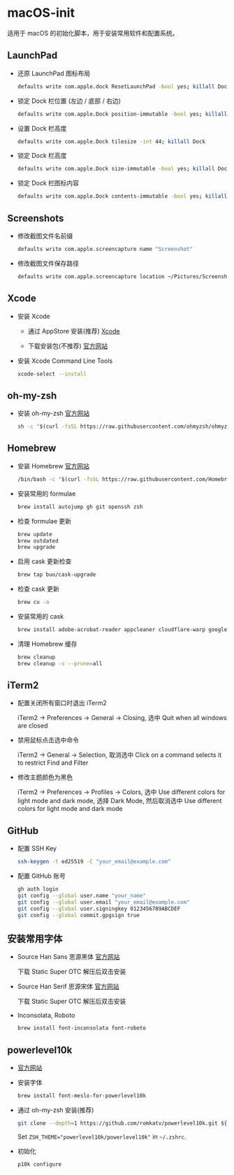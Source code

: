 # macOS-init

适用于 macOS 的初始化脚本，用于安装常用软件和配置系统。

## LaunchPad

- 还原 LaunchPad 图标布局

  ```bash
  defaults write com.apple.dock ResetLaunchPad -bool yes; killall Dock
  ```

- 锁定 Dock 栏位置 (左边 / 底部 / 右边)

  ```bash
  defaults write com.apple.Dock position-immutable -bool yes; killall Dock
  ```

- 设置 Dock 栏高度

  ```bash
  defaults write com.apple.Dock tilesize -int 44; killall Dock
  ```

- 锁定 Dock 栏高度

  ```bash
  defaults write com.apple.Dock size-immutable -bool yes; killall Dock
  ```

- 锁定 Dock 栏图标内容

  ```bash
  defaults write com.apple.Dock contents-immutable -bool yes; killall Dock
  ```

## Screenshots

- 修改截图文件名前缀

  ```bash
  defaults write com.apple.screencapture name "Screenshot"
  ```

- 修改截图文件保存路径

  ```bash
  defaults write com.apple.screencapture location ~/Pictures/Screenshots
  ```

## Xcode

- 安装 Xcode

  - 通过 AppStore 安装(推荐) [Xcode](https://apps.apple.com/us/app/xcode/id497799835?l=zh-Hans-CN&mt=12)

  - 下载安装包(不推荐) [官方网站](https://developer.apple.com/cn/xcode/)

- 安装 Xcode Command Line Tools

  ```bash
  xcode-select --install
  ```

## oh-my-zsh

- 安装 oh-my-zsh [官方网站](https://ohmyz.sh/#install)

  ```bash
  sh -c "$(curl -fsSL https://raw.githubusercontent.com/ohmyzsh/ohmyzsh/master/tools/install.sh)"
  ```

## Homebrew

- 安装 Homebrew [官方网站](https://brew.sh/zh-cn/)

  ```bash
  /bin/bash -c "$(curl -fsSL https://raw.githubusercontent.com/Homebrew/install/HEAD/install.sh)"
  ```

- 安装常用的 formulae

  ```bash
  brew install autojump gh git openssh zsh
  ```

- 检查 formulae 更新

  ```bash
  brew update
  brew outdated
  brew upgrade
  ```

- 启用 cask 更新检查

  ```bash
  brew tap buo/cask-upgrade
  ```

- 检查 cask 更新

    ```bash
    brew cu -a
    ```

- 安装常用的 cask

  ```bash
  brew install adobe-acrobat-reader appcleaner cloudflare-warp google-chrome iina iterm2 keka kekaexternalhelper
  ```

- 清理 Homebrew 缓存

  ```bash
  brew cleanup
  brew cleanup -s --prune=all
  ```

## iTerm2

- 配置关闭所有窗口时退出 iTerm2

  iTerm2 -> Preferences -> General -> Closing, 选中 Quit when all windows are closed

- 禁用鼠标点击选中命令

  iTerm2 -> General -> Selection, 取消选中 Click on a command selects it to restrict Find and Filter

- 修改主题颜色为黑色

  iTerm2 -> Preferences -> Profiles -> Colors, 选中 Use different colors for light mode and dark mode, 选择 Dark Mode, 然后取消选中 Use different colors for light mode and dark mode

## GitHub

- 配置 SSH Key

  ```bash
  ssh-keygen -t ed25519 -C "your_email@example.com"
  ```

- 配置 GitHub 账号

  ```bash
  gh auth login
  git config --global user.name "your_name"
  git config --global user.email "your_email@example.com"
  git config --global user.signingkey 0123456789ABCDEF
  git config --global commit.gpgsign true
  ```

## 安装常用字体

- Source Han Sans 思源黑体 [官方网站](https://github.com/adobe-fonts/source-han-sans/releases)

  下载 Static Super OTC 解压后双击安装

- Source Han Serif 思源宋体 [官方网站](https://github.com/adobe-fonts/source-han-serif/releases)

  下载 Static Super OTC 解压后双击安装

- Inconsolata, Roboto

  ```bash
  brew install font-inconsolata font-roboto
  ```

## powerlevel10k

- [官方网站](https://github.com/romkatv/powerlevel10k?tab=readme-ov-file#oh-my-zsh)

- 安装字体

  ```bash
  brew install font-meslo-for-powerlevel10k
  ```

- 通过 oh-my-zsh 安装(推荐)

  ```bash
  git clone --depth=1 https://github.com/romkatv/powerlevel10k.git ${ZSH_CUSTOM:-$HOME/.oh-my-zsh/custom}/themes/powerlevel10k
  ```

  Set `ZSH_THEME="powerlevel10k/powerlevel10k"` in `~/.zshrc`.

- 初始化

  ```bash
  p10k configure
  ```
